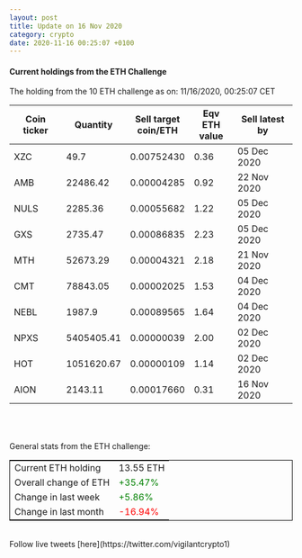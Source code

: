 ```yaml
---
layout: post
title: Update on 16 Nov 2020
category: crypto
date: 2020-11-16 00:25:07 +0100
---
```

<!-- Global site tag (gtag.js) - Google Analytics -->
<script async src="https://www.googletagmanager.com/gtag/js?id=UA-103831149-5"></script>
<script>
  window.dataLayer = window.dataLayer || [];
  function gtag(){dataLayer.push(arguments);}
  gtag('js', new Date());

  gtag('config', 'UA-103831149-5');
</script>


#### Current holdings from the ETH Challenge

The holding from the 10 ETH challenge as on: 11/16/2020, 00:25:07 CET

|Coin ticker|Quantity|Sell target<br>coin/ETH|Eqv ETH<br>value|Sell latest by|
|-----------|--------|-----------|-----------|--------------|
XZC|49.7|  0.00752430|0.36|05 Dec 2020|
AMB|22486.42|  0.00004285|0.92|22 Nov 2020|
NULS|2285.36|  0.00055682|1.22|05 Dec 2020|
GXS|2735.47|  0.00086835|2.23|05 Dec 2020|
MTH|52673.29|  0.00004321|2.18|21 Nov 2020|
CMT|78843.05|  0.00002025|1.53|04 Dec 2020|
NEBL|1987.9|  0.00089565|1.64|04 Dec 2020|
NPXS|5405405.41|  0.00000039|2.00|02 Dec 2020|
HOT|1051620.67|  0.00000109|1.14|02 Dec 2020|
AION|2143.11|  0.00017660|0.31|16 Nov 2020|

<br>
<br>
<br>
General stats from the ETH challenge:

<table style="border:1px solid black;margin-left:auto;margin-right:auto;">
	<tbody>
	<tr>
		<td>Current ETH holding</td>
		<td>     13.55 ETH</td>
	</tr>
	<tr>
		<td>Overall change of ETH</td>
		<td><font color="green">+35.47%</font></td>
	</tr>
	<tr>
		<td>Change in last week</td>
		<td><font color="green">+5.86%</font></td>
	</tr>
	<tr>
		<td>Change in last month</td>
		<td><font color="red">-16.94%</font></td>
	</tr>
	</tbody>
</table>

<br>
Follow live tweets [here](https://twitter.com/vigilantcrypto1)
<br>
<br>